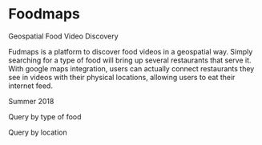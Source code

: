 # Foodmaps
Geospatial Food Video Discovery

Fudmaps is a platform to discover food videos in a geospatial way. Simply searching for a type of food will bring up several restaurants that serve it. With google maps integration, users can actually connect restaurants they see in videos with their physical locations, allowing users to eat their internet feed.

Summer 2018

Query by type of food

Query by location

